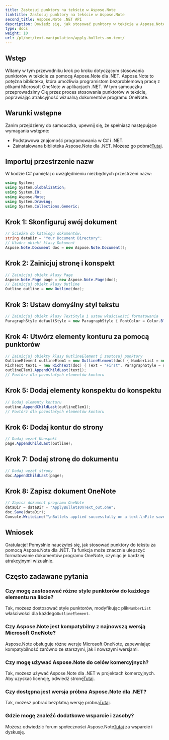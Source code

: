 ```yaml
---
title: Zastosuj punktory na tekście w Aspose.Note
linktitle: Zastosuj punktory na tekście w Aspose.Note
second_title: Aspose.Note .NET API
description: Dowiedz się, jak stosować punktory w tekście w Aspose.Note dla .NET, aby ulepszyć dokumenty OneNote. Postępuj zgodnie z tym przewodnikiem krok po kroku, aby uzyskać skuteczne formatowanie.
type: docs
weight: 10
url: /pl/net/text-manipulation/apply-bullets-on-text/
---
```

## Wstęp
Witamy w tym przewodniku krok po kroku dotyczącym stosowania punktorów w tekście za pomocą Aspose.Note dla .NET. Aspose.Note to potężna biblioteka, która umożliwia programistom bezproblemową pracę z plikami Microsoft OneNote w aplikacjach .NET. W tym samouczku przeprowadzimy Cię przez proces stosowania punktorów w tekście, poprawiając atrakcyjność wizualną dokumentów programu OneNote.
## Warunki wstępne
Zanim przejdziemy do samouczka, upewnij się, że spełniasz następujące wymagania wstępne:
- Podstawowa znajomość programowania w C# i .NET.
-  Zainstalowana biblioteka Aspose.Note dla .NET. Możesz go pobrać[Tutaj](https://releases.aspose.com/note/net/).
## Importuj przestrzenie nazw
W kodzie C# pamiętaj o uwzględnieniu niezbędnych przestrzeni nazw:
```csharp
using System;
using System.Globalization;
using System.IO;
using Aspose.Note;
using System.Drawing;
using System.Collections.Generic;
```
## Krok 1: Skonfiguruj swój dokument
```csharp
// Ścieżka do katalogu dokumentów.
string dataDir = "Your Document Directory";
// Utwórz obiekt klasy Dokument
Aspose.Note.Document doc = new Aspose.Note.Document();
```
## Krok 2: Zainicjuj stronę i konspekt
```csharp
// Zainicjuj obiekt klasy Page
Aspose.Note.Page page = new Aspose.Note.Page(doc);
// Zainicjuj obiekt klasy Outline
Outline outline = new Outline(doc);
```
## Krok 3: Ustaw domyślny styl tekstu
```csharp
// Zainicjuj obiekt klasy TextStyle i ustaw właściwości formatowania
ParagraphStyle defaultStyle = new ParagraphStyle { FontColor = Color.Black, FontName = "Arial", FontSize = 10 };
```
## Krok 4: Utwórz elementy konturu za pomocą punktorów
```csharp
// Zainicjuj obiekty klasy OutlineElement i zastosuj punktory
OutlineElement outlineElem1 = new OutlineElement(doc) { NumberList = new NumberList("*", "Arial", 10) };
RichText text1 = new RichText(doc) { Text = "First", ParagraphStyle = defaultStyle };
outlineElem1.AppendChildLast(text1);
// Powtórz dla pozostałych elementów konturu
```
## Krok 5: Dodaj elementy konspektu do konspektu
```csharp
// Dodaj elementy konturu
outline.AppendChildLast(outlineElem1);
// Powtórz dla pozostałych elementów konturu
```
## Krok 6: Dodaj kontur do strony
```csharp
// Dodaj węzeł Konspekt
page.AppendChildLast(outline);
```
## Krok 7: Dodaj stronę do dokumentu
```csharp
// Dodaj węzeł strony
doc.AppendChildLast(page);
```
## Krok 8: Zapisz dokument OneNote
```csharp
// Zapisz dokument programu OneNote
dataDir = dataDir + "ApplyBulletsOnText_out.one"; 
doc.Save(dataDir);
Console.WriteLine("\nBullets applied successfully on a text.\nFile saved at " + dataDir); 
```
## Wniosek
Gratulacje! Pomyślnie nauczyłeś się, jak stosować punktory do tekstu za pomocą Aspose.Note dla .NET. Ta funkcja może znacznie ulepszyć formatowanie dokumentów programu OneNote, czyniąc je bardziej atrakcyjnymi wizualnie.
## Często zadawane pytania
### Czy mogę zastosować różne style punktorów do każdego elementu na liście?
 Tak, możesz dostosować style punktorów, modyfikując plik`NumberList` właściwości dla każdego`OutlineElement`.
### Czy Aspose.Note jest kompatybilny z najnowszą wersją Microsoft OneNote?
Aspose.Note obsługuje różne wersje Microsoft OneNote, zapewniając kompatybilność zarówno ze starszymi, jak i nowszymi wersjami.
### Czy mogę używać Aspose.Note do celów komercyjnych?
 Tak, możesz używać Aspose.Note dla .NET w projektach komercyjnych. Aby uzyskać licencję, odwiedź stronę[Tutaj](https://purchase.aspose.com/buy).
### Czy dostępna jest wersja próbna Aspose.Note dla .NET?
 Tak, możesz pobrać bezpłatną wersję próbną[Tutaj](https://releases.aspose.com/).
### Gdzie mogę znaleźć dodatkowe wsparcie i zasoby?
 Możesz odwiedzić forum społeczności Aspose.Note[Tutaj](https://forum.aspose.com/c/note/28) za wsparcie i dyskusję.